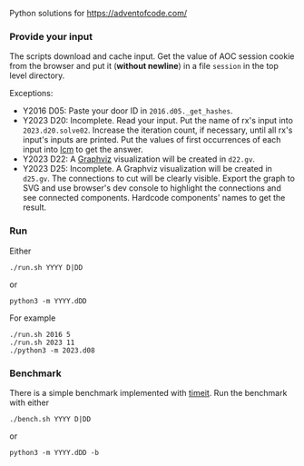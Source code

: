 Python solutions for https://adventofcode.com/

### Provide your input
The scripts download and cache input.
Get the value of AOC session cookie from the browser and put it (**without newline**) in a file `session` in the top level directory.

Exceptions:
* Y2016 D05: Paste your door ID in `2016.d05._get_hashes`.
* Y2023 D20: Incomplete. Read your input. Put the name of rx's input into `2023.d20.solve02`.
  Increase the iteration count, if necessary, until all rx's input's inputs are printed.
  Put the values of first occurrences of each input
  into [lcm](https://docs.python.org/3/library/math.html#math.lcm)
  to get the answer.
* Y2023 D22: A [Graphviz](https://graphviz.org/) visualization will be created in `d22.gv`.
* Y2023 D25: Incomplete. A Graphviz visualization will be created in `d25.gv`.
  The connections to cut will be clearly visible.
  Export the graph to SVG and use browser's dev console to highlight the connections
  and see connected components. Hardcode components' names to get the result.

### Run
Either
```
./run.sh YYYY D|DD
```
or
```
python3 -m YYYY.dDD
```
For example
```
./run.sh 2016 5
./run.sh 2023 11
./python3 -m 2023.d08
```

### Benchmark
There is a simple benchmark implemented with [timeit](https://docs.python.org/3/library/timeit.html).
Run the benchmark with either
```
./bench.sh YYYY D|DD
```
or
```
python3 -m YYYY.dDD -b
```
